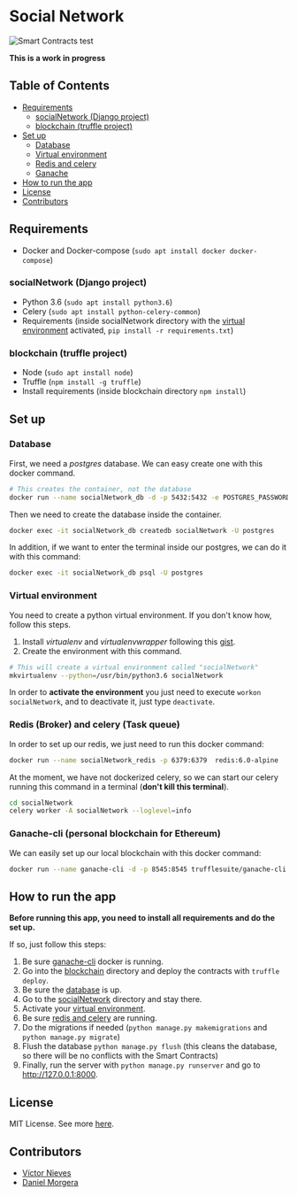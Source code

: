 # Social Network
![Smart Contracts test](https://github.com/VictorNS69/blockchainProject/workflows/Smart%20Contracts%20tests/badge.svg)

**This is a work in progress**

## Table of Contents
- [Requirements](#requirements)
  - [socialNetwork (Django project)](#socialnetwork-django-project)
  - [blockchain (truffle project)](#blockchain-truffle-project)
- [Set up](#set-up)
  - [Database](#database)
  - [Virtual environment](#virtual-environment)
  - [Redis and celery](#redis-broker-and-celery-task-queue)
  - [Ganache](#ganache-cli-personal-blockchain-for-ethereum)
- [How to run the app](#how-to-run-the-app)
- [License](#license)
- [Contributors](#contributors)

## Requirements
- Docker and Docker-compose (`sudo apt install docker docker-compose`)
### socialNetwork (Django project)
- Python 3.6 (`sudo apt install python3.6`)
- Celery (`sudo apt install python-celery-common`)
- Requirements (inside socialNetwork directory with the [virtual environment](#virtual-environment) activated,
`pip install -r requirements.txt`)
### blockchain (truffle project)
- Node (`sudo apt install node`)
- Truffle (`npm install -g truffle`)
- Install requirements (inside blockchain directory `npm install`)

## Set up
### Database
First, we need a _postgres_ database. We can easy create one with this docker command.
```bash
# This creates the container, not the database
docker run --name socialNetwork_db -d -p 5432:5432 -e POSTGRES_PASSWORD="socialNetwork" postgres:9.6.17-alpine
```
Then we need to create the database inside the container.
```bash
docker exec -it socialNetwork_db createdb socialNetwork -U postgres
```
In addition, if we want to enter the terminal inside our postgres, we can do it with this command:
```bash
docker exec -it socialNetwork_db psql -U postgres
```
### Virtual environment
You need to create a python virtual environment. If you don't know how, follow this steps.
1. Install _virtualenv_ and _virtualenvwrapper_ following this 
[gist](https://gist.github.com/VictorNS69/25f82339708714628177a7e2bd566afc).
2. Create the environment with this command.
```bash
# This will create a virtual environment called "socialNetwork"
mkvirtualenv --python=/usr/bin/python3.6 socialNetwork
```
In order to **activate the environment** you just need to execute `workon socialNetwork`, and to deactivate it, just type
`deactivate`.

### Redis (Broker) and celery (Task queue)
In order to set up our redis, we just need to run this docker command:
```bash
docker run --name socialNetwork_redis -p 6379:6379  redis:6.0-alpine
```
At the moment, we have not dockerized celery, so we can start our celery running this command in a terminal 
(**don't kill this terminal**).
```bash
cd socialNetwork
celery worker -A socialNetwork --loglevel=info
```
### Ganache-cli (personal blockchain for Ethereum)
We can easily set up our local blockchain with this docker command:
```bash
docker run --name ganache-cli -d -p 8545:8545 trufflesuite/ganache-cli:latest
```

## How to run the app
**Before running this app, you need to install all requirements and do the set up.** 

If so, just follow this steps:
1. Be sure [ganache-cli](#ganache-cli-personal-blockchain-for-ethereum) docker is running.
1. Go into the [blockchain](/blockchain) directory and deploy the contracts with `truffle deploy`.
1. Be sure the [database](#database) is up.
1. Go to the [socialNetwork](/socialNetwork) directory and stay there.
1. Activate your [virtual environment](#virtual-environment).
1. Be sure [redis and celery](#redis-broker-and-celery-task-queue) are running.
1. Do the migrations if needed (`python manage.py makemigrations` and `python manage.py migrate`)
1. Flush the database `python manage.py flush` (this cleans the database, so there will be no conflicts with the 
Smart Contracts)
1. Finally, run the server with `python manage.py runserver` and go to http://127.0.0.1:8000.

## License
MIT License. See more [here](/LICENSE).

## Contributors
- [Víctor Nieves](https://github.com/VictorNS69)
- [Daniel Morgera](https://github.com/dmorgera)
